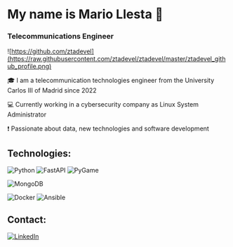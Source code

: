 # My name is Mario Llesta 🎩
### Telecommunications Engineer

![https://github.com/ztadevel](https://raw.githubusercontent.com/ztadevel/ztadevel/master/ztadevel_github_profile.png)

🎓 I am a telecommunication technologies engineer from the University Carlos III of Madrid since 2022

💻 Currently working in a cybersecurity company as Linux System Administrator

❗ Passionate about data, new technologies and software development

## Technologies:

![Python](https://img.shields.io/badge/Python-3776AB?style=for-the-badge&logo=python&logoColor=white&labelColor=101010)
![FastAPI](https://img.shields.io/badge/FastAPI-009688?style=for-the-badge&logo=fastapi&logoColor=white&labelColor=101010)
![PyGame](https://img.shields.io/badge/PyGame-85FF85?style=for-the-badge&logo=pygame&logoColor=white&labelColor=101010)

![MongoDB](https://img.shields.io/badge/MongoDB-47A248?style=for-the-badge&logo=mongodb&logoColor=white&labelColor=101010)

![Docker](https://img.shields.io/badge/Docker-2496ED?style=for-the-badge&logo=docker&logoColor=white&labelColor=101010)
![Ansible](https://img.shields.io/badge/Ansible-EE0000?style=for-the-badge&logo=ansible&logoColor=white&labelColor=101010)

## Contact:
[![LinkedIn](https://img.shields.io/badge/LinkedIn-Mario_Llesta-0A66C2?style=for-the-badge&logo=linkedin&logoColor=white&labelColor=101010)](https://www.linkedin.com/in/mario-llesta)
